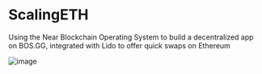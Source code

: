 # ScalingETH

Using the Near Blockchain Operating System to build a decentralized app on BOS.GG, integrated with Lido to offer quick swaps on Ethereum

![image](https://user-images.githubusercontent.com/25058545/227757473-c35b5eec-0cc3-47c5-aa6e-afa08edbdece.png)

